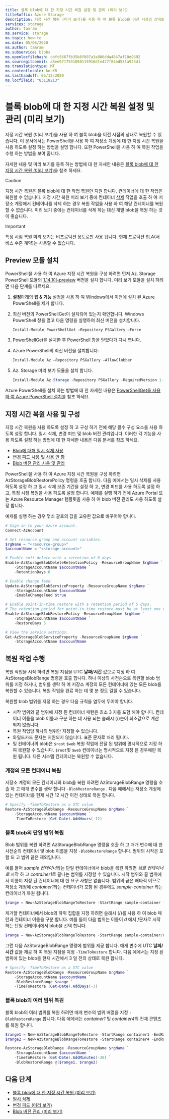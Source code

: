 ```yaml
---
title: 블록 blob에 대 한 지정 시간 복원 설정 및 관리 (미리 보기)
titleSuffix: Azure Storage
description: 지정 시간 복원 (미리 보기)을 사용 하 여 블록 blob을 이전 시점의 상태로 복원 하는 방법에 대해 알아봅니다.
services: storage
author: tamram
ms.service: storage
ms.topic: how-to
ms.date: 05/06/2020
ms.author: tamram
ms.subservice: blobs
ms.openlocfilehash: cbfc5667fb35b8f807a3a806dda4647af10e9392
ms.sourcegitcommit: a8ee9717531050115916dfe427f84bd531a92341
ms.translationtype: MT
ms.contentlocale: ko-KR
ms.lasthandoff: 05/12/2020
ms.locfileid: "83118213"
---
```

# <a name="enable-and-manage-point-in-time-restore-for-block-blobs-preview"></a>블록 blob에 대 한 지정 시간 복원 설정 및 관리 (미리 보기)

지정 시간 복원 (미리 보기)을 사용 하 여 블록 blob을 이전 시점의 상태로 복원할 수 있습니다. 이 문서에서는 PowerShell을 사용 하 여 저장소 계정에 대 한 지정 시간 복원을 사용 하도록 설정 하는 방법을 설명 합니다. 또한 PowerShell을 사용 하 여 복원 작업을 수행 하는 방법을 보여 줍니다.

자세한 내용 및 미리 보기를 등록 하는 방법에 대 한 자세한 내용은 [블록 blob에 대 한 지정 시간 복원 (미리 보기)](point-in-time-restore-overview.md)을 참조 하세요.

> [!CAUTION]
> 지정 시간 복원은 블록 blob에 대 한 작업 복원만 지원 합니다. 컨테이너에 대 한 작업은 복원할 수 없습니다. 지정 시간 복원 미리 보기 중에 컨테이너 [삭제](/rest/api/storageservices/delete-container) 작업을 호출 하 여 저장소 계정에서 컨테이너를 삭제 하는 경우 복원 작업을 사용 하 여 해당 컨테이너를 복원할 수 없습니다. 미리 보기 중에는 컨테이너를 삭제 하는 대신 개별 blob을 복원 하는 것이 좋습니다.

> [!IMPORTANT]
> 특정 시점 복원 미리 보기는 비프로덕션 용도로만 사용 됩니다. 현재 프로덕션 SLA(서비스 수준 계약)는 사용할 수 없습니다.

## <a name="install-the-preview-module"></a>Preview 모듈 설치

PowerShell을 사용 하 여 Azure 지정 시간 복원을 구성 하려면 먼저 Az. Storage PowerShell 모듈의 [1.14.1이-preview](https://www.powershellgallery.com/packages/Az.Storage/1.14.1-preview) 버전을 설치 합니다. 미리 보기 모듈을 설치 하려면 다음 단계를 따르세요.

1. **설정**아래의 **앱 & 기능** 설정을 사용 하 여 Windows에서 이전에 설치 된 Azure PowerShell를 제거 합니다.

1. 최신 버전의 PowerShellGet이 설치되어 있는지 확인합니다. Windows PowerShell 창을 열고 다음 명령을 실행하여 최신 버전을 설치합니다.

    ```powershell
    Install-Module PowerShellGet –Repository PSGallery –Force
    ```

1. PowerShellGet을 설치한 후 PowerShell 창을 닫았다가 다시 엽니다.

1. Azure PowerShell의 최신 버전을 설치합니다.

    ```powershell
    Install-Module Az –Repository PSGallery –AllowClobber
    ```

1. Az. Storage 미리 보기 모듈을 설치 합니다.

    ```powershell
    Install-Module Az.Storage -Repository PSGallery -RequiredVersion 1.14.1-preview -AllowPrerelease -AllowClobber -Force
    ```

Azure PowerShell를 설치 하는 방법에 대 한 자세한 내용은 [PowerShellGet을 사용 하 여 Azure PowerShell 설치](/powershell/azure/install-az-ps)를 참조 하세요.

## <a name="enable-and-configure-point-in-time-restore"></a>지정 시간 복원 사용 및 구성

지정 시간 복원을 사용 하도록 설정 하 고 구성 하기 전에 해당 필수 구성 요소를 사용 하도록 설정 합니다. 일시 삭제, 변경 피드 및 blob 버전 관리입니다. 이러한 각 기능을 사용 하도록 설정 하는 방법에 대 한 자세한 내용은 다음 문서를 참조 하세요.

- [Blob에 대해 일시 삭제 사용](soft-delete-enable.md)
- [변경 피드 사용 및 사용 안 함](storage-blob-change-feed.md#enable-and-disable-the-change-feed)
- [Blob 버전 관리 사용 및 관리](versioning-enable.md)

PowerShell을 사용 하 여 Azure 지정 시간 복원을 구성 하려면 AzStorageBlobRestorePolicy 명령을 호출 합니다. 다음 예에서는 일시 삭제를 사용 하도록 설정 하 고 일시 삭제 보존 기간을 설정 하 고, 변경 피드를 사용 하도록 설정 하 고, 특정 시점 복원을 사용 하도록 설정 합니다. 예제를 실행 하기 전에 Azure Portal 또는 Azure Resource Manager 템플릿을 사용 하 여 blob 버전 관리도 사용 하도록 설정 합니다.

예제를 실행 하는 경우 꺾쇠 괄호의 값을 고유한 값으로 바꾸어야 합니다.

```powershell
# Sign in to your Azure account.
Connect-AzAccount

# Set resource group and account variables.
$rgName = "<resource-group>"
$accountName = "<storage-account>"

# Enable soft delete with a retention of 6 days.
Enable-AzStorageBlobDeleteRetentionPolicy -ResourceGroupName $rgName `
    -StorageAccountName $accountName `
    -RetentionDays 6

# Enable change feed.
Update-AzStorageBlobServiceProperty -ResourceGroupName $rgName `
    -StorageAccountName $accountName `
    -EnableChangeFeed $true

# Enable point-in-time restore with a retention period of 5 days.
# The retention period for point-in-time restore must be at least one day less than that set for soft delete.
Enable-AzStorageBlobRestorePolicy -ResourceGroupName $rgName `
    -StorageAccountName $accountName `
    -RestoreDays 5

# View the service settings.
Get-AzStorageBlobServiceProperty -ResourceGroupName $rgName `
    -StorageAccountName $accountName
```

## <a name="perform-a-restore-operation"></a>복원 작업 수행

복원 작업을 시작 하려면 복원 지점을 UTC **날짜/시간** 값으로 지정 하 여 AzStorageBlobRange 명령을 호출 합니다. 하나 이상의 사전순으로 복원할 blob 범위를 지정 하거나, 범위를 생략 하 여 저장소 계정의 모든 컨테이너에 있는 모든 blob를 복원할 수 있습니다. 복원 작업을 완료 하는 데 몇 분 정도 걸릴 수 있습니다.

복원할 blob 범위를 지정 하는 경우 다음 규칙을 염두에 두어야 합니다.

- 시작 범위와 끝 범위에 지정 된 컨테이너 패턴은 최소 3 자를 포함 해야 합니다. 컨테이너 이름을 blob 이름과 구분 하는 데 사용 되는 슬래시 (/)는이 최소값으로 계산 되지 않습니다.
- 복원 작업당 하나의 범위만 지정할 수 있습니다.
- 와일드카드 문자는 지원되지 않습니다. 표준 문자로 처리 됩니다.
- 및 컨테이너의 blob은 `$root` `$web` 복원 작업에 전달 된 범위에 명시적으로 지정 하 여 복원할 수 있습니다. `$root`및 `$web` 컨테이너는 명시적으로 지정 된 경우에만 복원 됩니다. 다른 시스템 컨테이너는 복원할 수 없습니다.

### <a name="restore-all-containers-in-the-account"></a>계정의 모든 컨테이너 복원

저장소 계정의 모든 컨테이너와 blob을 복원 하려면 AzStorageBlobRange 명령을 호출 하 고 매개 변수를 생략 합니다 `-BlobRestoreRange` . 다음 예에서는 저장소 계정에 있는 컨테이너를 현재 시간 12 시간 이전 상태로 복원 합니다.

```powershell
# Specify -TimeToRestore as a UTC value
Restore-AzStorageBlobRange -ResourceGroupName $rgName `
    -StorageAccountName $accountName `
    -TimeToRestore (Get-Date).AddHours(-12)
```

### <a name="restore-a-single-range-of-block-blobs"></a>블록 blob의 단일 범위 복원

Blob 범위를 복원 하려면 AzStorageBlobRange 명령을 호출 하 고 매개 변수에 대 한 사전순의 컨테이너 및 blob 이름을 지정 `-BlobRestoreRange` 합니다. 범위의 시작은 포함 되 고 범위 끝은 제외입니다.

예를 들어 *sample 컨테이너*라는 단일 컨테이너에서 blob을 복원 하려면 *샘플 컨테이너로* 시작 하 고 *container1*로 끝나는 범위를 지정할 수 있습니다. 시작 범위와 끝 범위에서 이름이 지정 된 컨테이너에 대 한 요구 사항은 없습니다. 범위의 끝은 배타적 이므로 저장소 계정에 *container1*라는 컨테이너가 포함 된 경우에도 *sample-container* 라는 컨테이너가 복원 됩니다.

```powershell
$range = New-AzStorageBlobRangeToRestore -StartRange sample-container -EndRange sample-container1
```

제거할 컨테이너에서 blob의 하위 집합을 지정 하려면 슬래시 (/)를 사용 하 여 blob 패턴과 컨테이너 이름을 구분 합니다. 예를 들어 다음 범위는 이름이 *d* 에서 *f*문자로 시작 하는 단일 컨테이너에서 blob을 선택 합니다.

```powershell
$range = New-AzStorageBlobRangeToRestore -StartRange sample-container/d -EndRange sample-container/g
```

그런 다음 AzStorageBlobRange 명령에 범위를 제공 합니다. 매개 변수에 UTC **날짜/시간** 값을 제공 하 여 복원 지점을 지정 `-TimeToRestore` 합니다. 다음 예에서는 지정 된 범위에 있는 blob을 현재 시간에서 3 일 전의 상태로 복원 합니다.

```powershell
# Specify -TimeToRestore as a UTC value
Restore-AzStorageBlobRange -ResourceGroupName $rgName `
    -StorageAccountName $accountName `
    -BlobRestoreRange $range `
    -TimeToRestore (Get-Date).AddDays(-3)
```

### <a name="restore-multiple-ranges-of-block-blobs"></a>블록 blob의 여러 범위 복원

블록 blob의 여러 범위를 복원 하려면 매개 변수의 범위 배열을 지정 `-BlobRestoreRange` 합니다. 다음 예에서는 *container1* 및 *container4*의 전체 콘텐츠를 복원 합니다.

```powershell
$range1 = New-AzStorageBlobRangeToRestore -StartRange container1 -EndRange container2
$range2 = New-AzStorageBlobRangeToRestore -StartRange container4 -EndRange container5

Restore-AzStorageBlobRange -ResourceGroupName $rgName `
    -StorageAccountName $accountName `
    -TimeToRestore (Get-Date).AddMinutes(-30) `
    -BlobRestoreRange @($range1, $range2)
```

## <a name="next-steps"></a>다음 단계

- [블록 blob에 대 한 지정 시간 복원 (미리 보기)](point-in-time-restore-overview.md)
- [일시 삭제](soft-delete-overview.md)
- [변경 피드 (미리 보기)](storage-blob-change-feed.md)
- [Blob 버전 관리 (미리 보기)](versioning-overview.md)
